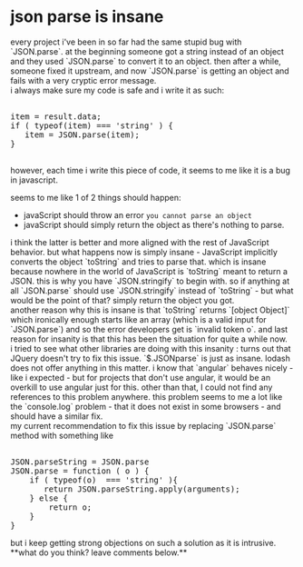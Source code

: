 <div class="mograblog">

# json parse is insane

<div>every project i've been in so far had the same stupid bug with `JSON.parse`.  
at the beginning someone got a string instead of an object and they used `JSON.parse` to convert it to an object.  
then after a while, someone fixed it upstream, and now `JSON.parse` is getting an object and fails with a very cryptic error message.  
</div>

<div>i always make sure my code is safe and i write it as such:

<pre class="prettyprint">  
item = result.data;  
if ( typeof(item) === 'string' ) {   
   item = JSON.parse(item);  
}  
    </pre>

however, each time i write this piece of code, it seems to me like it is a bug in javascript.</div>

<div>seems to me like 1 of 2 things should happen:

*   javaScript should throw an error `you cannot parse an object`
*   javaScript should simply return the object as there's nothing to parse.

</div>

<div>i think the latter is better and more aligned with the rest of JavaScript behavior.  
but what happens now is simply insane - JavaScript implicitly converts the object `toString` and tries to parse that.  
which is insane because nowhere in the world of JavaScript is `toString` meant to return a JSON.  
this is why you have `JSON.stringify` to begin with.  
so if anything at all `JSON.parse` should use `JSON.stringify` instead of `toString`  
- but what would be the point of that? simply return the object you got.</div>

<div>another reason why this is insane is that `toString` returns `[object Object]`  
which ironically enough starts like an array (which is a valid input for `JSON.parse`) and so the error developers get is `invalid token o`.  
and last reason for insanity is that this has been the situation for quite a while now.  
</div>

<div>i tried to see what other libraries are doing with this insanity :  
turns out that JQuery doesn't try to fix this issue. `$.JSONparse` is just as insane.  
lodash does not offer anything in this matter.  
i know that `angular` behaves nicely - like i expected - but for projects that don't use angular, it would be an overkill to use angular just for this.  
other than that, I could not find any references to this problem anywhere.  
this problem seems to me a lot like the `console.log` problem - that it does not exist in some browsers - and should have a similar fix.  
</div>

<div>my current recommendation to fix this issue by replacing `JSON.parse` method with something like

<pre class="prettyprint">  
JSON.parseString = JSON.parse  
JSON.parse = function ( o ) {  
    if ( typeof(o)  === 'string' ){   
       return JSON.parseString.apply(arguments);  
    } else {   
        return o;   
    }    
}  
</pre>

</div>

<div>but i keep getting strong objections on such a solution as it is intrusive. **what do you think? leave comments below.**</div>

</div>